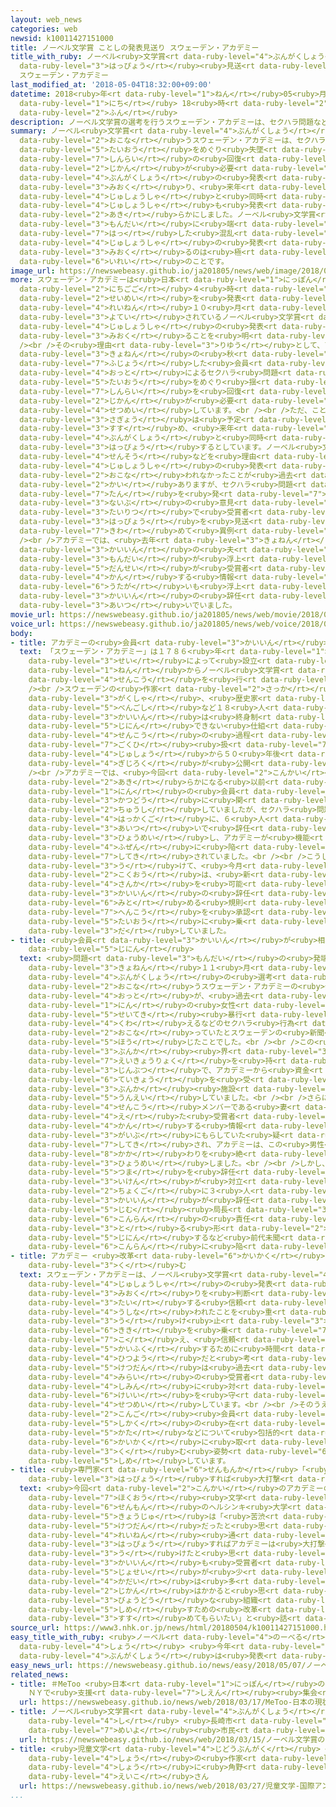 ```yaml
---
layout: web_news
categories: web
newsid: k10011427151000
title: ノーベル文学賞 ことしの発表見送り スウェーデン・アカデミー
title_with_ruby: ノーベル<ruby>文学賞<rt data-ruby-level="4">ぶんがくしょう</rt></ruby> ことしの<ruby>発表<rt
  data-ruby-level="3">はっぴょう</rt></ruby><ruby>見送<rt data-ruby-level="3">みおく</rt></ruby>り
  スウェーデン・アカデミー
last_modified_at: '2018-05-04T18:32:00+09:00'
datetime: 2018<ruby>年<rt data-ruby-level="1">ねん</rt></ruby>05<ruby>月<rt data-ruby-level="1">がつ</rt></ruby>04<ruby>日<rt
  data-ruby-level="1">にち</rt></ruby> 18<ruby>時<rt data-ruby-level="2">じ</rt></ruby>32<ruby>分<rt
  data-ruby-level="2">ふん</rt></ruby>
description: ノーベル文学賞の選考を行うスウェーデン・アカデミーは、セクハラ問題などの対応をめぐり失墜した信頼の回復に時間が必要だとしてことしの文学賞の発表は見送り、来年の受賞者と同時にことしの受賞者も発表することを明らかにしました。ノーベル文学賞がセクハラ問題に端を発した混乱で受賞者の発表を見送るのは極めて異例のことです。
summary: ノーベル<ruby>文学賞<rt data-ruby-level="4">ぶんがくしょう</rt></ruby>の<ruby>選考<rt data-ruby-level="4">せんこう</rt></ruby>を<ruby>行<rt
  data-ruby-level="2">おこな</rt></ruby>うスウェーデン・アカデミーは、セクハラ<ruby>問題<rt data-ruby-level="3">もんだい</rt></ruby>などの<ruby>対応<rt
  data-ruby-level="5">たいおう</rt></ruby>をめぐり<ruby>失墜<rt data-ruby-level="7">しっつい</rt></ruby>した<ruby>信頼<rt
  data-ruby-level="7">しんらい</rt></ruby>の<ruby>回復<rt data-ruby-level="5">かいふく</rt></ruby>に<ruby>時間<rt
  data-ruby-level="2">じかん</rt></ruby>が<ruby>必要<rt data-ruby-level="4">ひつよう</rt></ruby>だとしてことしの<ruby>文学賞<rt
  data-ruby-level="4">ぶんがくしょう</rt></ruby>の<ruby>発表<rt data-ruby-level="3">はっぴょう</rt></ruby>は<ruby>見送<rt
  data-ruby-level="3">みおく</rt></ruby>り、<ruby>来年<rt data-ruby-level="2">らいねん</rt></ruby>の<ruby>受賞者<rt
  data-ruby-level="4">じゅしょうしゃ</rt></ruby>と<ruby>同時<rt data-ruby-level="2">どうじ</rt></ruby>にことしの<ruby>受賞者<rt
  data-ruby-level="4">じゅしょうしゃ</rt></ruby>も<ruby>発表<rt data-ruby-level="3">はっぴょう</rt></ruby>することを<ruby>明<rt
  data-ruby-level="2">あき</rt></ruby>らかにしました。ノーベル<ruby>文学賞<rt data-ruby-level="4">ぶんがくしょう</rt></ruby>がセクハラ<ruby>問題<rt
  data-ruby-level="3">もんだい</rt></ruby>に<ruby>端<rt data-ruby-level="7">たん</rt></ruby>を<ruby>発<rt
  data-ruby-level="7">はっ</rt></ruby>した<ruby>混乱<rt data-ruby-level="6">こんらん</rt></ruby>で<ruby>受賞者<rt
  data-ruby-level="4">じゅしょうしゃ</rt></ruby>の<ruby>発表<rt data-ruby-level="3">はっぴょう</rt></ruby>を<ruby>見送<rt
  data-ruby-level="3">みおく</rt></ruby>るのは<ruby>極<rt data-ruby-level="7">きわ</rt></ruby>めて<ruby>異例<rt
  data-ruby-level="6">いれい</rt></ruby>のことです。
image_url: https://newswebeasy.github.io/ja201805/news/web/image/2018/05/04/K10011427151_1805041615_1805041616_01_02.jpg
more: スウェーデン・アカデミーは<ruby>日本<rt data-ruby-level="1">にっぽん</rt></ruby><ruby>時間<rt data-ruby-level="2">じかん</rt></ruby>の４<ruby>日午後<rt
  data-ruby-level="2">にちごご</rt></ruby>４<ruby>時<rt data-ruby-level="2">じ</rt></ruby>、<ruby>声明<rt
  data-ruby-level="2">せいめい</rt></ruby>を<ruby>発表<rt data-ruby-level="3">はっぴょう</rt></ruby>し、<ruby>例年<rt
  data-ruby-level="4">れいねん</rt></ruby>１０<ruby>月<rt data-ruby-level="1">がつ</rt></ruby>に<ruby>予定<rt
  data-ruby-level="3">よてい</rt></ruby>されているノーベル<ruby>文学賞<rt data-ruby-level="4">ぶんがくしょう</rt></ruby>の<ruby>受賞者<rt
  data-ruby-level="4">じゅしょうしゃ</rt></ruby>の<ruby>発表<rt data-ruby-level="3">はっぴょう</rt></ruby>をことしは<ruby>見送<rt
  data-ruby-level="3">みおく</rt></ruby>ることを<ruby>明<rt data-ruby-level="2">あき</rt></ruby>らかにしました。<br
  /><br />その<ruby>理由<rt data-ruby-level="3">りゆう</rt></ruby>として、アカデミーは、<ruby>去年<rt
  data-ruby-level="3">きょねん</rt></ruby>の<ruby>秋<rt data-ruby-level="2">あき</rt></ruby>に<ruby>浮上<rt
  data-ruby-level="7">ふじょう</rt></ruby>した<ruby>会員<rt data-ruby-level="3">かいいん</rt></ruby>の<ruby>夫<rt
  data-ruby-level="4">おっと</rt></ruby>によるセクハラ<ruby>問題<rt data-ruby-level="3">もんだい</rt></ruby>などの<ruby>対応<rt
  data-ruby-level="5">たいおう</rt></ruby>をめぐり<ruby>揺<rt data-ruby-level="7">ゆ</rt></ruby>らいだ<ruby>信頼<rt
  data-ruby-level="7">しんらい</rt></ruby>を<ruby>回復<rt data-ruby-level="5">かいふく</rt></ruby>させるために<ruby>時間<rt
  data-ruby-level="2">じかん</rt></ruby>が<ruby>必要<rt data-ruby-level="4">ひつよう</rt></ruby>だと<ruby>説明<rt
  data-ruby-level="4">せつめい</rt></ruby>しています。<br /><br />ただ、ことしの<ruby>選考<rt data-ruby-level="4">せんこう</rt></ruby><ruby>作業<rt
  data-ruby-level="3">さぎょう</rt></ruby>は<ruby>予定<rt data-ruby-level="3">よてい</rt></ruby>どおり<ruby>進<rt
  data-ruby-level="3">すす</rt></ruby>め、<ruby>来年<rt data-ruby-level="2">らいねん</rt></ruby>の<ruby>文学賞<rt
  data-ruby-level="4">ぶんがくしょう</rt></ruby>と<ruby>同時<rt data-ruby-level="2">どうじ</rt></ruby>に<ruby>発表<rt
  data-ruby-level="3">はっぴょう</rt></ruby>するとしています。ノーベル<ruby>文学賞<rt data-ruby-level="4">ぶんがくしょう</rt></ruby>は<ruby>戦争<rt
  data-ruby-level="4">せんそう</rt></ruby>などを<ruby>理由<rt data-ruby-level="3">りゆう</rt></ruby>に、<ruby>受賞者<rt
  data-ruby-level="4">じゅしょうしゃ</rt></ruby>の<ruby>発表<rt data-ruby-level="3">はっぴょう</rt></ruby>が<ruby>行<rt
  data-ruby-level="2">おこな</rt></ruby>われなかったことが<ruby>過去<rt data-ruby-level="5">かこ</rt></ruby>に７<ruby>回<rt
  data-ruby-level="2">かい</rt></ruby>ありますが、セクハラ<ruby>問題<rt data-ruby-level="3">もんだい</rt></ruby>に<ruby>端<rt
  data-ruby-level="7">たん</rt></ruby>を<ruby>発<rt data-ruby-level="7">はっ</rt></ruby>した<ruby>内部<rt
  data-ruby-level="3">ないぶ</rt></ruby>の<ruby>意見<rt data-ruby-level="3">いけん</rt></ruby><ruby>対立<rt
  data-ruby-level="3">たいりつ</rt></ruby>で<ruby>受賞者<rt data-ruby-level="4">じゅしょうしゃ</rt></ruby>の<ruby>発表<rt
  data-ruby-level="3">はっぴょう</rt></ruby>を<ruby>見送<rt data-ruby-level="3">みおく</rt></ruby>るのは<ruby>極<rt
  data-ruby-level="7">きわ</rt></ruby>めて<ruby>異例<rt data-ruby-level="6">いれい</rt></ruby>です。<br
  /><br />アカデミーでは、<ruby>去年<rt data-ruby-level="3">きょねん</rt></ruby>１１<ruby>月<rt data-ruby-level="1">がつ</rt></ruby>に<ruby>会員<rt
  data-ruby-level="3">かいいん</rt></ruby>の<ruby>夫<rt data-ruby-level="4">おっと</rt></ruby>によるセクハラ<ruby>問題<rt
  data-ruby-level="3">もんだい</rt></ruby>が<ruby>浮上<rt data-ruby-level="7">ふじょう</rt></ruby>したほか、この<ruby>男性<rt
  data-ruby-level="5">だんせい</rt></ruby>が<ruby>受賞者<rt data-ruby-level="4">じゅしょうしゃ</rt></ruby>に<ruby>関<rt
  data-ruby-level="4">かん</rt></ruby>する<ruby>情報<rt data-ruby-level="5">じょうほう</rt></ruby>をもらしていたのではないかとの<ruby>疑<rt
  data-ruby-level="6">うたが</rt></ruby>いも<ruby>浮上<rt data-ruby-level="7">ふじょう</rt></ruby>し、<ruby>会員<rt
  data-ruby-level="3">かいいん</rt></ruby>の<ruby>辞任<rt data-ruby-level="5">じにん</rt></ruby>が<ruby>相次<rt
  data-ruby-level="3">あいつ</rt></ruby>いでいました。
movie_url: https://newswebeasy.github.io/ja201805/news/web/movie/2018/05/04/k10011427151_201805041909_201805041910.mp4
voice_url: https://newswebeasy.github.io/ja201805/news/web/voice/2018/05/04/k10011427151_201805041909_201805041910.mp3
body:
- title: アカデミーの<ruby>会員<rt data-ruby-level="3">かいいん</rt></ruby>とは
  text: 「スウェーデン・アカデミー」は１７８６<ruby>年<rt data-ruby-level="1">ねん</rt></ruby>にグスタフ３<ruby>世<rt
    data-ruby-level="3">せい</rt></ruby>によって<ruby>設立<rt data-ruby-level="5">せつりつ</rt></ruby>され、１９０１<ruby>年<rt
    data-ruby-level="1">ねん</rt></ruby>からノーベル<ruby>文学賞<rt data-ruby-level="4">ぶんがくしょう</rt></ruby>の<ruby>選考<rt
    data-ruby-level="4">せんこう</rt></ruby>を<ruby>行<rt data-ruby-level="2">おこな</rt></ruby>っています。<br
    /><br />スウェーデンの<ruby>作家<rt data-ruby-level="2">さっか</rt></ruby>や<ruby>言語<rt data-ruby-level="2">げんご</rt></ruby><ruby>学者<rt
    data-ruby-level="3">がくしゃ</rt></ruby>、<ruby>歴史家<rt data-ruby-level="4">れきしか</rt></ruby>、それに<ruby>弁護士<rt
    data-ruby-level="5">べんごし</rt></ruby>など１８<ruby>人<rt data-ruby-level="1">にん</rt></ruby>の<ruby>会員<rt
    data-ruby-level="3">かいいん</rt></ruby>は<ruby>終身制<rt data-ruby-level="5">しゅうしんせい</rt></ruby>で、<ruby>辞任<rt
    data-ruby-level="5">じにん</rt></ruby>できない<ruby>仕組<rt data-ruby-level="3">しく</rt></ruby>みとなっていました。また<ruby>選考<rt
    data-ruby-level="4">せんこう</rt></ruby>の<ruby>過程<rt data-ruby-level="5">かてい</rt></ruby>は<ruby>極秘<rt
    data-ruby-level="7">ごくひ</rt></ruby><ruby>扱<rt data-ruby-level="7">あつか</rt></ruby>いで、<ruby>受賞<rt
    data-ruby-level="4">じゅしょう</rt></ruby>から５０<ruby>年後<rt data-ruby-level="2">ねんご</rt></ruby>に<ruby>議事録<rt
    data-ruby-level="4">ぎじろく</rt></ruby>が<ruby>公開<rt data-ruby-level="3">こうかい</rt></ruby>されることになっています。<br
    /><br />アカデミーでは、<ruby>今回<rt data-ruby-level="2">こんかい</rt></ruby>の<ruby>問題<rt data-ruby-level="3">もんだい</rt></ruby>が<ruby>明<rt
    data-ruby-level="2">あき</rt></ruby>らかになる<ruby>以前<rt data-ruby-level="4">いぜん</rt></ruby>に、２<ruby>人<rt
    data-ruby-level="1">にん</rt></ruby>の<ruby>会員<rt data-ruby-level="3">かいいん</rt></ruby>が<ruby>活動<rt
    data-ruby-level="3">かつどう</rt></ruby>に<ruby>関<rt data-ruby-level="8">かか</rt></ruby>わることを<ruby>中止<rt
    data-ruby-level="2">ちゅうし</rt></ruby>していましたが、セクハラ<ruby>問題<rt data-ruby-level="3">もんだい</rt></ruby>の<ruby>発覚後<rt
    data-ruby-level="4">はっかくご</rt></ruby>に、６<ruby>人<rt data-ruby-level="1">にん</rt></ruby>が<ruby>相次<rt
    data-ruby-level="3">あいつ</rt></ruby>いで<ruby>辞任<rt data-ruby-level="5">じにん</rt></ruby>を<ruby>表明<rt
    data-ruby-level="3">ひょうめい</rt></ruby>し、アカデミーが<ruby>機能<rt data-ruby-level="5">きのう</rt></ruby><ruby>不全<rt
    data-ruby-level="4">ふぜん</rt></ruby>に<ruby>陥<rt data-ruby-level="7">おちい</rt></ruby>るおそれが<ruby>指摘<rt
    data-ruby-level="7">してき</rt></ruby>されていました。<br /><br />こうした<ruby>事態<rt data-ruby-level="5">じたい</rt></ruby>を<ruby>受<rt
    data-ruby-level="3">う</rt></ruby>けて、<ruby>今月<rt data-ruby-level="2">こんげつ</rt></ruby>、スウェーデンのグスタフ<ruby>国王<rt
    data-ruby-level="2">こくおう</rt></ruby>は、<ruby>新<rt data-ruby-level="2">あたら</rt></ruby>しいメンバーの<ruby>参加<rt
    data-ruby-level="4">さんか</rt></ruby>を<ruby>可能<rt data-ruby-level="5">かのう</rt></ruby>にするため<ruby>会員<rt
    data-ruby-level="3">かいいん</rt></ruby>の<ruby>辞任<rt data-ruby-level="5">じにん</rt></ruby>を<ruby>認<rt
    data-ruby-level="6">みと</rt></ruby>める<ruby>規則<rt data-ruby-level="5">きそく</rt></ruby>の<ruby>変更<rt
    data-ruby-level="7">へんこう</rt></ruby>を<ruby>承認<rt data-ruby-level="7">しょうにん</rt></ruby>するなど、<ruby>対応<rt
    data-ruby-level="5">たいおう</rt></ruby>に<ruby>乗<rt data-ruby-level="3">の</rt></ruby>り<ruby>出<rt
    data-ruby-level="3">だ</rt></ruby>していました。
- title: <ruby>会員<rt data-ruby-level="3">かいいん</rt></ruby>が<ruby>相次<rt data-ruby-level="3">あいつ</rt></ruby>いで<ruby>辞任<rt
    data-ruby-level="5">じにん</rt></ruby>
  text: <ruby>問題<rt data-ruby-level="3">もんだい</rt></ruby>の<ruby>発端<rt data-ruby-level="7">ほったん</rt></ruby>は、<ruby>去年<rt
    data-ruby-level="3">きょねん</rt></ruby>１１<ruby>月<rt data-ruby-level="1">がつ</rt></ruby>、ノーベル<ruby>文学賞<rt
    data-ruby-level="4">ぶんがくしょう</rt></ruby>の<ruby>選考<rt data-ruby-level="4">せんこう</rt></ruby>を<ruby>行<rt
    data-ruby-level="2">おこな</rt></ruby>うスウェーデン・アカデミーの<ruby>会員<rt data-ruby-level="3">かいいん</rt></ruby>の<ruby>夫<rt
    data-ruby-level="4">おっと</rt></ruby>が、<ruby>過去<rt data-ruby-level="5">かこ</rt></ruby>に１８<ruby>人<rt
    data-ruby-level="1">にん</rt></ruby>の<ruby>女性<rt data-ruby-level="5">じょせい</rt></ruby>に<ruby>性的<rt
    data-ruby-level="5">せいてき</rt></ruby><ruby>暴行<rt data-ruby-level="5">ぼうこう</rt></ruby>を<ruby>加<rt
    data-ruby-level="4">くわ</rt></ruby>えるなどのセクハラ<ruby>行為<rt data-ruby-level="7">こうい</rt></ruby>を<ruby>行<rt
    data-ruby-level="2">おこな</rt></ruby>っていたとスウェーデンの<ruby>新聞<rt data-ruby-level="2">しんぶん</rt></ruby>が<ruby>報<rt
    data-ruby-level="5">ほう</rt></ruby>じたことでした。<br /><br />この<ruby>男性<rt data-ruby-level="5">だんせい</rt></ruby>は<ruby>文化<rt
    data-ruby-level="3">ぶんか</rt></ruby><ruby>界<rt data-ruby-level="3">かい</rt></ruby>に<ruby>影響力<rt
    data-ruby-level="7">えいきょうりょく</rt></ruby>を<ruby>持<rt data-ruby-level="3">も</rt></ruby>つ<ruby>人物<rt
    data-ruby-level="3">じんぶつ</rt></ruby>で、アカデミーから<ruby>資金<rt data-ruby-level="5">しきん</rt></ruby>の<ruby>提供<rt
    data-ruby-level="6">ていきょう</rt></ruby>を<ruby>受<rt data-ruby-level="3">う</rt></ruby>けて<ruby>文化<rt
    data-ruby-level="3">ぶんか</rt></ruby><ruby>施設<rt data-ruby-level="7">しせつ</rt></ruby>を<ruby>運営<rt
    data-ruby-level="5">うんえい</rt></ruby>していました。<br /><br />さらに、この<ruby>男性<rt data-ruby-level="5">だんせい</rt></ruby>が<ruby>選考<rt
    data-ruby-level="4">せんこう</rt></ruby>メンバーである<ruby>妻<rt data-ruby-level="5">つま</rt></ruby>から<ruby>得<rt
    data-ruby-level="4">え</rt></ruby>た<ruby>受賞者<rt data-ruby-level="4">じゅしょうしゃ</rt></ruby>に<ruby>関<rt
    data-ruby-level="4">かん</rt></ruby>する<ruby>情報<rt data-ruby-level="5">じょうほう</rt></ruby>を<ruby>外部<rt
    data-ruby-level="3">がいぶ</rt></ruby>にもらしていた<ruby>疑<rt data-ruby-level="6">うたが</rt></ruby>いも<ruby>指摘<rt
    data-ruby-level="7">してき</rt></ruby>され、アカデミーは、この<ruby>男性<rt data-ruby-level="5">だんせい</rt></ruby>との<ruby>関<rt
    data-ruby-level="8">かか</rt></ruby>わりを<ruby>絶<rt data-ruby-level="5">た</rt></ruby>つと<ruby>表明<rt
    data-ruby-level="3">ひょうめい</rt></ruby>しました。<br /><br />しかし、アカデミーでは<ruby>男性<rt data-ruby-level="5">だんせい</rt></ruby>の<ruby>妻<rt
    data-ruby-level="5">つま</rt></ruby>を<ruby>辞任<rt data-ruby-level="5">じにん</rt></ruby>させるかどうかをめぐり<ruby>意見<rt
    data-ruby-level="3">いけん</rt></ruby>が<ruby>対立<rt data-ruby-level="3">たいりつ</rt></ruby>し、その<ruby>直後<rt
    data-ruby-level="2">ちょくご</rt></ruby>に３<ruby>人<rt data-ruby-level="1">にん</rt></ruby>の<ruby>会員<rt
    data-ruby-level="3">かいいん</rt></ruby>が<ruby>辞任<rt data-ruby-level="5">じにん</rt></ruby>し、ダニウス<ruby>事務<rt
    data-ruby-level="5">じむ</rt></ruby><ruby>局長<rt data-ruby-level="3">きょくちょう</rt></ruby>も<ruby>混乱<rt
    data-ruby-level="6">こんらん</rt></ruby>の<ruby>責任<rt data-ruby-level="5">せきにん</rt></ruby>を<ruby>取<rt
    data-ruby-level="3">と</rt></ruby>る<ruby>形<rt data-ruby-level="2">かたち</rt></ruby>で<ruby>辞任<rt
    data-ruby-level="5">じにん</rt></ruby>するなど<ruby>前代未聞<rt data-ruby-level="7">ぜんだいみもん</rt></ruby>の<ruby>混乱<rt
    data-ruby-level="6">こんらん</rt></ruby>に<ruby>陥<rt data-ruby-level="7">おちい</rt></ruby>っていました。
- title: アカデミー <ruby>改革<rt data-ruby-level="6">かいかく</rt></ruby>に<ruby>取<rt data-ruby-level="3">と</rt></ruby>り<ruby>組<rt
    data-ruby-level="3">く</rt></ruby>む
  text: スウェーデン・アカデミーは、ノーベル<ruby>文学賞<rt data-ruby-level="4">ぶんがくしょう</rt></ruby>のことしの<ruby>受賞者<rt
    data-ruby-level="4">じゅしょうしゃ</rt></ruby>の<ruby>発表<rt data-ruby-level="3">はっぴょう</rt></ruby>の<ruby>見送<rt
    data-ruby-level="3">みおく</rt></ruby>りを<ruby>判断<rt data-ruby-level="5">はんだん</rt></ruby>したことについて「アカデミーに<ruby>対<rt
    data-ruby-level="3">たい</rt></ruby>する<ruby>信頼<rt data-ruby-level="7">しんらい</rt></ruby>が<ruby>失<rt
    data-ruby-level="4">うしな</rt></ruby>われたことを<ruby>重<rt data-ruby-level="3">おも</rt></ruby>く<ruby>受<rt
    data-ruby-level="3">う</rt></ruby>け<ruby>止<rt data-ruby-level="3">と</rt></ruby>め、この<ruby>危機<rt
    data-ruby-level="6">きき</rt></ruby>を<ruby>乗<rt data-ruby-level="7">の</rt></ruby>り<ruby>越<rt
    data-ruby-level="7">こ</rt></ruby>え、<ruby>信頼<rt data-ruby-level="7">しんらい</rt></ruby>を<ruby>回復<rt
    data-ruby-level="5">かいふく</rt></ruby>するために<ruby>時間<rt data-ruby-level="2">じかん</rt></ruby>が<ruby>必要<rt
    data-ruby-level="4">ひつよう</rt></ruby>だと<ruby>考<rt data-ruby-level="2">かんが</rt></ruby>えた。この<ruby>決断<rt
    data-ruby-level="5">けつだん</rt></ruby>は<ruby>過去<rt data-ruby-level="5">かこ</rt></ruby>ならびに<ruby>未来<rt
    data-ruby-level="4">みらい</rt></ruby>の<ruby>受賞者<rt data-ruby-level="4">じゅしょうしゃ</rt></ruby>、それに<ruby>市民<rt
    data-ruby-level="4">しみん</rt></ruby>に<ruby>対<rt data-ruby-level="3">たい</rt></ruby>する<ruby>敬意<rt
    data-ruby-level="6">けいい</rt></ruby>を<ruby>守<rt data-ruby-level="3">まも</rt></ruby>るためでもある」と<ruby>説明<rt
    data-ruby-level="4">せつめい</rt></ruby>しています。<br /><br />そのうえでアカデミーは、<ruby>今後<rt
    data-ruby-level="2">こんご</rt></ruby><ruby>会員<rt data-ruby-level="3">かいいん</rt></ruby><ruby>資格<rt
    data-ruby-level="5">しかく</rt></ruby>の<ruby>在<rt data-ruby-level="5">あ</rt></ruby>り<ruby>方<rt
    data-ruby-level="5">かた</rt></ruby>などについて<ruby>包括的<rt data-ruby-level="7">ほうかつてき</rt></ruby>な<ruby>改革<rt
    data-ruby-level="6">かいかく</rt></ruby>に<ruby>取<rt data-ruby-level="3">と</rt></ruby>り<ruby>組<rt
    data-ruby-level="3">く</rt></ruby>む<ruby>姿勢<rt data-ruby-level="6">しせい</rt></ruby>を<ruby>示<rt
    data-ruby-level="5">しめ</rt></ruby>しています。
- title: <ruby>専門家<rt data-ruby-level="6">せんもんか</rt></ruby>「<ruby>例年<rt data-ruby-level="4">れいねん</rt></ruby>どおり<ruby>発表<rt
    data-ruby-level="3">はっぴょう</rt></ruby>すれば<ruby>大打撃<rt data-ruby-level="7">だいだげき</rt></ruby>」
  text: <ruby>今回<rt data-ruby-level="2">こんかい</rt></ruby>のアカデミーの<ruby>対応<rt data-ruby-level="5">たいおう</rt></ruby>について<ruby>北欧<rt
    data-ruby-level="7">ほくおう</rt></ruby><ruby>文学<rt data-ruby-level="1">ぶんがく</rt></ruby>が<ruby>専門<rt
    data-ruby-level="6">せんもん</rt></ruby>のヘルシンキ<ruby>大学<rt data-ruby-level="1">だいがく</rt></ruby>のビット・ブラットストローム<ruby>教授<rt
    data-ruby-level="5">きょうじゅ</rt></ruby>は「<ruby>苦渋<rt data-ruby-level="7">くじゅう</rt></ruby>の<ruby>決断<rt
    data-ruby-level="5">けつだん</rt></ruby>だったと<ruby>思<rt data-ruby-level="2">おも</rt></ruby>うが、<ruby>例年<rt
    data-ruby-level="4">れいねん</rt></ruby><ruby>通<rt data-ruby-level="2">どお</rt></ruby>り<ruby>発表<rt
    data-ruby-level="3">はっぴょう</rt></ruby>すればアカデミーは<ruby>大打撃<rt data-ruby-level="7">だいだげき</rt></ruby>を<ruby>受<rt
    data-ruby-level="3">う</rt></ruby>けたと<ruby>思<rt data-ruby-level="2">おも</rt></ruby>う。これまで<ruby>会員<rt
    data-ruby-level="3">かいいん</rt></ruby>も<ruby>受賞者<rt data-ruby-level="4">じゅしょうしゃ</rt></ruby>でも<ruby>女性<rt
    data-ruby-level="5">じょせい</rt></ruby>が<ruby>少<rt data-ruby-level="2">すく</rt></ruby>ないなど<ruby>課題<rt
    data-ruby-level="4">かだい</rt></ruby>は<ruby>多<rt data-ruby-level="2">おお</rt></ruby>い。<ruby>時間<rt
    data-ruby-level="2">じかん</rt></ruby>はかかると<ruby>思<rt data-ruby-level="2">おも</rt></ruby>うが<ruby>平等<rt
    data-ruby-level="3">びょうどう</rt></ruby>な<ruby>組織<rt data-ruby-level="5">そしき</rt></ruby>だということを<ruby>示<rt
    data-ruby-level="5">しめ</rt></ruby>すための<ruby>改革<rt data-ruby-level="6">かいかく</rt></ruby>を<ruby>進<rt
    data-ruby-level="3">すす</rt></ruby>めてもらいたい」と<ruby>話<rt data-ruby-level="2">はな</rt></ruby>していました。
source_url: https://www3.nhk.or.jp/news/html/20180504/k10011427151000.html
easy_title_with_ruby: <ruby>ノーベル<rt data-ruby-level="4">のーべる</rt></ruby><ruby>賞<rt
  data-ruby-level="4">しょう</rt></ruby> <ruby>今年<rt data-ruby-level="8">ことし</rt></ruby>の<ruby>文学賞<rt
  data-ruby-level="4">ぶんがくしょう</rt></ruby>は<ruby>発表<rt data-ruby-level="3">はっぴょう</rt></ruby>しない
easy_news_url: https://newswebeasy.github.io/news/easy/2018/05/07/ノーベル賞-今年の文学賞は発表しない
related_news:
- title: ＃MeToo <ruby>日本<rt data-ruby-level="1">にっぽん</rt></ruby>の<ruby>現状<rt data-ruby-level="5">げんじょう</rt></ruby>は？
    ＮＹで<ruby>支援<rt data-ruby-level="7">しえん</rt></ruby><ruby>集会<rt data-ruby-level="3">しゅうかい</rt></ruby>
  url: https://newswebeasy.github.io/news/web/2018/03/17/MeToo-日本の現状は-NYで支援集会
- title: ノーベル<ruby>文学賞<rt data-ruby-level="4">ぶんがくしょう</rt></ruby>のカズオ・イシグロ<ruby>氏<rt
    data-ruby-level="4">し</rt></ruby> <ruby>長崎市<rt data-ruby-level="7">ながさきし</rt></ruby><ruby>名誉<rt
    data-ruby-level="7">めいよ</rt></ruby><ruby>市民<rt data-ruby-level="4">しみん</rt></ruby>に
  url: https://newswebeasy.github.io/news/web/2018/03/15/ノーベル文学賞のカズオイシグロ氏-長崎市名誉市民に
- title: <ruby>児童文学<rt data-ruby-level="4">じどうぶんがく</rt></ruby> <ruby>国際<rt data-ruby-level="5">こくさい</rt></ruby>アンデルセン<ruby>賞<rt
    data-ruby-level="4">しょう</rt></ruby>の<ruby>作家<rt data-ruby-level="2">さっか</rt></ruby><ruby>賞<rt
    data-ruby-level="4">しょう</rt></ruby>に<ruby>角野<rt data-ruby-level="2">かどの</rt></ruby><ruby>栄子<rt
    data-ruby-level="4">えいこ</rt></ruby>さん
  url: https://newswebeasy.github.io/news/web/2018/03/27/児童文学-国際アンデルセン賞の作家賞に角野栄子さん
...
```

